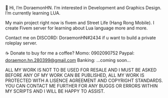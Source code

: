 👋 Hi, I’m DoraemonHN. 
I’m interested in Development and Graphics Design.  
I’m currently learning LUA.

My main project right now is fivem and Street Life (Hang Rong Mobile). I create Fivem server for learning about Lua language more and more.

Contact me on DISCORD: DoraemonHN#2434 if u want to build a private roleplay server.

☕ Donate to buy for me a coffee?
Momo: 0902090752
Paypal: doraemon.hn.280399@gmail.com
Banking: ...coming soon...

ALL MY WORK IS NOT TO BE USED FOR RESALE AND I MUST BE ASKED BEFORE ANY OF MY WORK CAN BE PUBLISHED, ALL MY WORK IS PROTECTED WITH A LISENCE AGREEMENT AND COPYRIGHT STANDARDS. YOU CAN CONTACT ME FURTHER FOR ANY BUGGS OR ERRORS WITHIN MY SCRIPTS AND I WILL BE HAPPY TO ASSIST.

